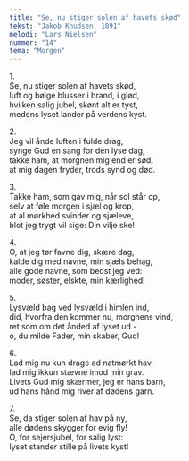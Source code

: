 ```yaml
---
title: "Se, nu stiger solen af havets skød"
tekst: "Jakob Knudsen, 1891"
melodi: "Lars Nielsen"
nummer: "14"
tema: "Morgen"
---
```

1.<br>
Se, nu stiger solen af havets skød,<br>
luft og bølge blusser i brand, i glød,<br>
hvilken salig jubel, skønt alt er tyst,<br>
medens lyset lander på verdens kyst.<br>

2.<br>
Jeg vil ånde luften i fulde drag,<br>
synge Gud en sang for den lyse dag,<br>
takke ham, at morgnen mig end er sød,<br>
at mig dagen fryder, trods synd og død.<br>

3.<br>
Takke ham, som gav mig, når sol står op,<br>
selv at føle morgen i sjæl og krop,<br>
at al mørkhed svinder og sjæleve,<br>
blot jeg trygt vil sige: Din vilje ske!<br>

4.<br>
O, at jeg tør favne dig, skære dag,<br>
kalde dig med navne, min sjæls behag,<br>
alle gode navne, som bedst jeg ved:<br>
moder, søster, elskte, min kærlighed!<br>

5.<br>
Lysvæld bag ved lysvæld i himlen ind,<br>
did, hvorfra den kommer nu, morgnens vind,<br>
ret som om det ånded af lyset ud -<br>
o, du milde Fader, min skaber, Gud!<br>

6.<br>
Lad mig nu kun drage ad natmørkt hav,<br>
lad mig ikkun stævne imod min grav.<br>
Livets Gud mig skærmer, jeg er hans barn,<br>
ud hans hånd mig river af dødens garn.<br>

7.<br>
Se, da stiger solen af hav på ny,<br>
alle dødens skygger for evig fly!<br>
O, for sejersjubel, for salig lyst:<br>
lyset stander stille på livets kyst!<br>
